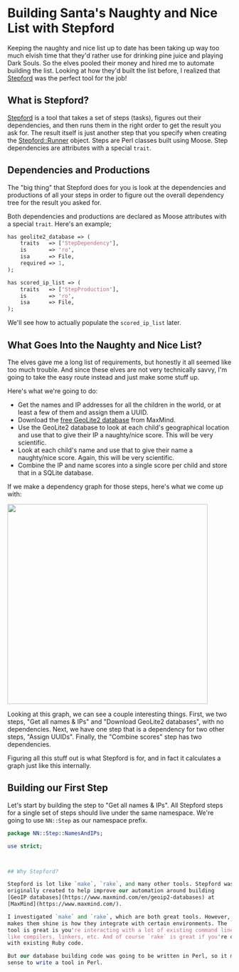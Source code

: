 # Building Santa's Naughty and Nice List with Stepford

Keeping the naughty and nice list up to date has been taking up way too much
elvish time that they'd rather use for drinking pine juice and playing Dark
Souls. So the elves pooled their money and hired me to automate building the
list. Looking at how they'd built the list before, I realized that
[Stepford](https://metacpan.org/release/Stepford) was the perfect tool for the
job!

## What is Stepford?

[Stepford](https://metacpan.org/release/Stepford) is a tool that takes a set
of steps (tasks), figures out their dependencies, and then runs them in the
right order to get the result you ask for. The result itself is just another
step that you specify when creating the
[Stepford::Runner](https://metacpan.org/pod/Stepford::Runner) object. Steps
are Perl classes built using Moose. Step dependencies are attributes with a
special `trait`.

## Dependencies and Productions

The "big thing" that Stepford does for you is look at the dependencies and
productions of all your steps in order to figure out the overall dependency
tree for the result you asked for.

Both dependencies and productions are declared as Moose attributes with a
special `trait`. Here's an example;

```perl
has geolite2_database => (
    traits   => ['StepDependency'],
    is       => 'ro',
    isa      => File,
    required => 1,
);

has scored_ip_list => (
    traits   => ['StepProduction'],
    is       => 'ro',
    isa      => File,
);
```

We'll see how to actually populate the `scored_ip_list` later.

## What Goes Into the Naughty and Nice List?

The elves gave me a long list of requirements, but honestly it all seemed like
too much trouble. And since these elves are not very technically savvy, I'm
going to take the easy route instead and just make some stuff up.

Here's what we're going to do:

* Get the names and IP addresses for all the children in the world, or at
  least a few of them and assign them a UUID.
* Download the
  [free GeoLite2 database](http://dev.maxmind.com/geoip/geoip2/geolite2/) from
  MaxMind.
* Use the GeoLite2 database to look at each child's geographical location and
  use that to give their IP a naughty/nice score. This will be very
  scientific.
* Look at each child's name and use that to give their name a naughty/nice
  score. Again, this will be very scientific.
* Combine the IP and name scores into a single score per child and store that
  in a SQLite database.

If we make a dependency graph for those steps, here's what we come up with:

<a href="./step-graph.svg"><img src="./step-graph.svg" height="450" width="450"></a>

Looking at this graph, we can see a couple interesting things. First, we two
steps, "Get all names & IPs" and "Download GeoLite2 databases", with no
dependencies. Next, we have one step that is a dependency for two other steps,
"Assign UUIDs". Finally, the "Combine scores" step has two dependencies.

Figuring all this stuff out is what Stepford is for, and in fact it calculates
a graph just like this internally.

## Building our First Step

Let's start by building the step to "Get all names & IPs". All Stepford steps
for a single set of steps should live under the same namespace. We're going to
use `NN::Step` as our namespace prefix.

```perl
package NN::Step::NamesAndIPs;

use strict;



## Why Stepford?

Stepford is lot like `make`, `rake`, and many other tools. Stepford was
originally created to help improve our automation around building
[GeoIP databases](https://www.maxmind.com/en/geoip2-databases) at
[MaxMind](https://www.maxmind.com/).

I investigated `make` and `rake`, which are both great tools. However, what
makes them shine is how they integrate with certain environments. The `make`
tool is great is you're interacting with a lot of existing command line tools
like compilers, linkers, etc. And of course `rake` is great if you're dealing
with existing Ruby code.

But our database building code was going to be written in Perl, so it made
sense to write a tool in Perl.
